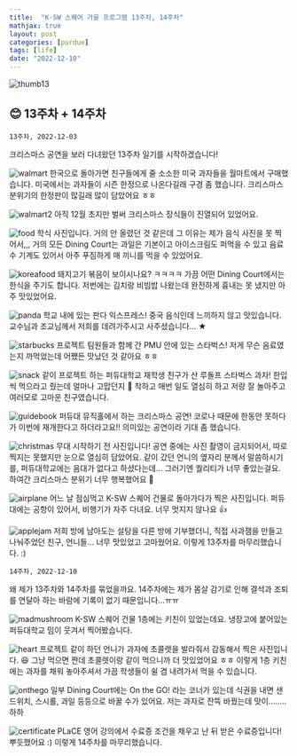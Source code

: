 ```yaml
---
title:  "K-SW 스퀘어 가을 프로그램 13주차, 14주차"
mathjax: true
layout: post
categories: [purdue]
tags: [life]
date: "2022-12-10"
---
```


![thumb13](/assets/photos/thirteen/thumb13.jpg)



## 😊 13주차 + 14주차

`13주차, 2022-12-03`

크리스마스 공연을 보러 다녀왔던 13주차 일기를 시작하겠습니다!

![walmart](/assets/photos/thirteen/walmart.jpg)
한국으로 돌아가면 친구들에게 줄 소소한 미국 과자들을 월마트에서 구매했습니다. 미국에서는 과자들이 시즌 한정으로 나온다길래 구경 좀 했습니다. 크리스마스 분위기의 한정판이 많길래 많이 담았어요 ㅎㅎ

![walmart2](/assets/photos/thirteen/walmart2.jpg)
아직 12월 초지만 벌써 크리스마스 장식들이 진열되어 있었어요.

![food](/assets/photos/thirteen/food.jpg)
학식 사진입니다. 거의 안 올렸던 것 같은데 그 이유는 제가 음식 사진을 못 찍어서,,, 거의 모든 Dining Court는 과일은 기본이고 아이스크림도 퍼먹을 수 있고 음료수 기계도 있어서 아주 푸짐하게 매 끼니를 먹을 수 있었어요.

![koreafood](/assets/photos/thirteen/koreafood.jpg)
돼지고기 볶음이 보이시나요? ㅋㅋㅋㅋ 가끔 어떤 Dining Court에서는 한식을 주기도 합니다. 저번에는 김치랑 비빔밥 나왔는데 완전하게 흉내는 못 냈지만 아주 맛있었어요.

![panda](/assets/photos/thirteen/panda.jpg)
학교 내에 있는 판다 익스프레스! 중국 음식인데 느끼하지 않고 맛있습니다. 교수님과 조교님께서 저희를 데려가주시고 사주셨습니다... ★

![starbucks](/assets/photos/thirteen/starbucks.jpg)
프로젝트 팀원들과 함께 간 PMU 안에 있는 스타벅스! 저게 무슨 음료였는지 까먹었는데 어쨌든 맛났던 것 같아요 ㅎㅎ

![snack](/assets/photos/thirteen/snack.jpg)
같이 프로젝트 하는 퍼듀대학교 재학생 친구가 산 루돌프 스타벅스 과자! 한입씩 먹으라고 줬는데 얼마나 고맙던지 🥺 착하고 매번 일도 열심히 하고 저랑 잘 놀아주고 여러모로 고마운 친구였습니다.

![guidebook](/assets/photos/thirteen/guidebook.jpg)
퍼듀대 뮤직홀에서 하는 크리스마스 공연! 코로나 때문에 한동안 못하다가 이번에 재개한다고 하더라고요!! 의미있는 공연이라 기대 좀 했습니다.

![christmas](/assets/photos/thirteen/christmas.jpg)
무대 시작하기 전 사진입니다! 공연 중에는 사진 촬영이 금지되어서, 따로 찍지는 못했지만 눈으로 열심히 담았어요. 같이 갔던 언니의 옆자리 분께서 말씀하시기를, 퍼듀대학교에는 음대가 없다고 하셨다는데... 그러기엔 퀄리티가 너무 좋았는걸요. 하여간 크리스마스 분위기 너무 행복했어요 🎄

![airplane](/assets/photos/thirteen/airplane.jpg)
어느 날 점심먹고 K-SW 스퀘어 건물로 돌아가다가 찍은 사진입니다. 퍼듀대에는 공항이 있어서, 비행기가 자주 다녀요. 너무 멋지지 않나요 👍

![applejam](/assets/photos/thirteen/applejam.jpg)
저희 방에 남아도는 설탕을 다른 방에 기부했더니, 직접 사과잼을 만들고 나눠주었던 친구, 언니들... 너무 맛있었고 고마웠어요. 이렇게 13주차를 마무리했습니다. :)

`14주차, 2022-12-10`

왜 제가 13주차와 14주차를 묶었을까요. 14주차에는 제가 몸살 감기로 인해 결석과 조퇴를 연달아 하는 바람에 기록이 없기 때문입니다...ㅠㅠ

![madmushroom](/assets/photos/thirteen/madmushroom.jpg)
K-SW 스퀘어 건물 1층에는 키친이 있었는데요. 냉장고에 붙어있는 퍼듀대학교 밈이 웃겨서 찍어봤습니다.

![heart](/assets/photos/thirteen/heart.jpg)
프로젝트 같이 하던 언니가 과자에 초콜렛을 발라줘서 감동해서 찍은 사진입니다. 😆 그냥 먹으면 짠데 초콜렛이랑 같이 먹으니까 더 맛있었어요 ㅎㅎ 이렇게 1층 키친에는 과자를 채워 놓아주셔서 가끔 학생들이 쉴 겸 내려가서 먹을 수 있습니다.

![onthego](/assets/photos/thirteen/onthego.jpg)
일부 Dining Court에는 On the GO! 라는 코너가 있는데 식권을 내면 샌드위치, 스시롤, 과일 등등으로 바꿀 수가 있어요. 저는 과자로 잔뜩 바꿨는데 맛이........ 하하

![certificate](/assets/photos/thirteen/certificate.png)
PLaCE 영어 강의에서 수료증 조건을 채우고 난 뒤 받은 수료증입니다! 뿌듯했어요 :) 이렇게 14주차를 마무리했습니다.